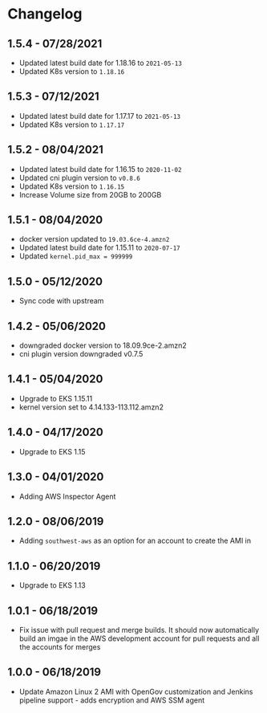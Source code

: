 # Changelog

1.5.4 - 07/28/2021
-----------------------
- Updated latest build date for 1.18.16 to `2021-05-13`
- Updated K8s version to `1.18.16`
  
1.5.3 - 07/12/2021
-----------------------
- Updated latest build date for 1.17.17 to `2021-05-13`
- Updated K8s version to `1.17.17`

1.5.2 - 08/04/2021
-----------------------
- Updated latest build date for 1.16.15 to `2020-11-02`
- Updated cni plugin version to `v0.8.6`
- Updated K8s version to `1.16.15`
- Increase Volume size from 20GB to 200GB

1.5.1 - 08/04/2020
-----------------------
- docker version updated to `19.03.6ce-4.amzn2`
- Updated latest build date for 1.15.11  to `2020-07-17`
- Updated `kernel.pid_max = 999999`

1.5.0 - 05/12/2020
-----------------------
- Sync code with upstream

1.4.2 - 05/06/2020
-----------------------
- downgraded docker version to 18.09.9ce-2.amzn2
- cni plugin version downgraded v0.7.5  

1.4.1 - 05/04/2020
-----------------------
- Upgrade to EKS 1.15.11
- kernel version set to 4.14.133-113.112.amzn2

1.4.0 - 04/17/2020
-----------------------
- Upgrade to EKS 1.15

1.3.0 - 04/01/2020
-----------------------
- Adding AWS Inspector Agent

1.2.0 - 08/06/2019
-----------------------
- Adding `southwest-aws` as an option for an account to create the AMI in

1.1.0 - 06/20/2019
-----------------------
- Upgrade to EKS 1.13

1.0.1 - 06/18/2019
-----------------------
- Fix issue with pull request and merge builds. It should now automatically build an imgae in the AWS development account for pull requests and all the accounts for merges

1.0.0 - 06/18/2019
-----------------------
- Update Amazon Linux 2 AMI with OpenGov customization and Jenkins pipeline support - adds encryption and AWS SSM agent
